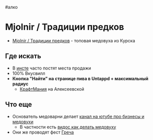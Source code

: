 #алко 

# Mjolnir / Традиции предков

- [Mjolnir / Традиции предков](https://mjolnir.pro/) - топовая медовуха из Курска

## Где искать

- В [инсте](https://www.instagram.com/mjolnir_brewery/) часто постят места продажи
- 100% Вкусвилл
- **Кнопка "Найти" на странице пива в Untappd + максимальный радиус**
	- [КрафтМания](https://www.instagram.com/kraftmania_29/) на Алексеевской

## Что еще

- Основатель медоварни делает [канал на ютубе про бизнесы и медовухи](https://www.youtube.com/@user-yb4xr6uc6f/featured)
	- В частности есть [видос как делать медовуху](https://www.youtube.com/watch?v=V9N35ttYWxY)
- Они же проводят фест [Греча](../../travel_and_outdoor/ГастроФесты.md)